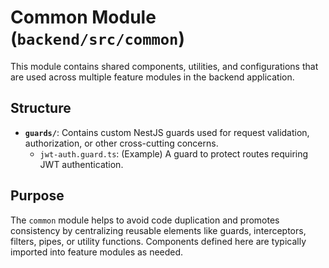# Common Module (`backend/src/common`)

This module contains shared components, utilities, and configurations that are used across multiple feature modules in the backend application.

## Structure

- **`guards/`**: Contains custom NestJS guards used for request validation, authorization, or other cross-cutting concerns.
  - `jwt-auth.guard.ts`: (Example) A guard to protect routes requiring JWT authentication.

## Purpose

The `common` module helps to avoid code duplication and promotes consistency by centralizing reusable elements like guards, interceptors, filters, pipes, or utility functions. Components defined here are typically imported into feature modules as needed. 